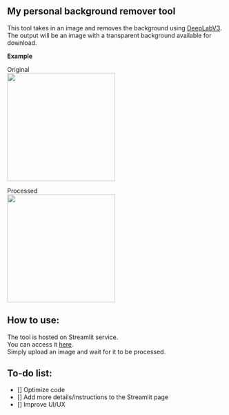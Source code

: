 ## My personal background remover tool
This tool takes in an image and removes the background using [DeepLabV3](https://pytorch.org/hub/pytorch_vision_deeplabv3_resnet101/).\
The output will be an image with a transparent background available for download.

**Example**

Original\
<img src="https://raw.githubusercontent.com/Chaxo/my_transparent_background/main/Example/original.jpg" width="250">

Processed\
<img src="https://raw.githubusercontent.com/Chaxo/my_transparent_background/main/Example/processed.png" width="250">

## How to use:
The tool is hosted on Streamlit service.\
You can access it [here](https://share.streamlit.io/chaxo/my_transparent_background/main/main.py).\
Simply upload an image and wait for it to be processed.

## To-do list:
- [] Optimize code
- [] Add more details/instructions to the Streamlit page
- [] Improve UI/UX